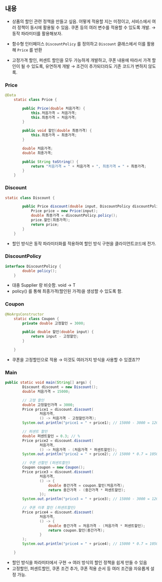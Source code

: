   ## 내용

- 상품의 할인 관련 정책을 만들고 싶음. 어떻게 적용할 지는 미정이고, 서비스에서 여러 정책이 동시에 활용될 수 있음. 쿠폰 등의 여러 변수를 적용할 수 있도록 개발. 
→ 동작 파라미터를 활용해보자.

- 함수형 인터페이스 `DiscountPolicy` 를 정의하고 `Discount` 클래스에서 이를 활용해 `Price` 를 반환
- 고정가격 할인, 퍼센트 할인을 모두 가능하게 개발하고, 쿠폰 내용에 따라서 가격 할인이 될 수 있도록, 유연하게 개발 → 조건이 추가되더라도 기존 코드가 변하지 않도록.

### Price

```java
@Data
    static class Price {

        public Price(double 처음가격) {
            this.처음가격 = 처음가격;
            this.최종가격 = 처음가격;
        }

        public void 할인(double 최종가격) {
            this.최종가격 = 최종가격;
        }

        double 처음가격;
        double 최종가격;

        public String toString() {
            return "처음가격 = " + 처음가격 + ", 최종가격 = " + 최종가격;
        }
    }
```

### Discount

```java
static class Discount {

        public Price discount(double input, DiscountPolicy discountPolicy) {
            Price price = new Price(input);
            double 최종가격 = discountPolicy.policy();
            price.할인(최종가격);
            return price;
        }
    }
```

- 할인 방식은 동작 파라미터화를 적용하여 할인 방식 구현을 클라이언트코드에 전가.

### DiscountPolicy

```java
interface DiscountPolicy {
        double policy();
    } 
```

- 대충 Supplier 랑 비슷함. void → T
- policy() 를 통해 최종가격(할인된 가격)을 생성할 수 있도록 함.

### Coupon

```java
@NoArgsConstructor
    static class Coupon {
        private double 고정할인 = 3000;

        public double 할인(double input) {
            return input - 고정할인;
        }

    }
```

- 쿠폰을 고정할인으로 적용 → 이것도 여러가지 방식을 사용할 수 있겠죠??

### Main

```java
public static void main(String[] args) {
        Discount discount = new Discount();
        double 처음가격 = 15000;

        // 고정 할인
        double 고정할인가격 = 3000;
        Price price1 = discount.discount(
                처음가격,
                () -> 처음가격 - 고정할인가격);
        System.out.println("price1 = " + price1); // 15000 - 3000 = 12000

        // 퍼센트 할인
        double 퍼센트할인 = 0.3; // %
        Price price2 = discount.discount(
                처음가격,
                () -> 처음가격 - (처음가격 * 퍼센트할인));
        System.out.println("price2 = " + price2); // 15000 * 0.7 = 10500

        // 쿠폰 선할인 (퍼센트할인)
        Coupon coupon = new Coupon();
        Price price3 = discount.discount(
                처음가격,
                () -> {
                    double 중간가격 = coupon.할인(처음가격);
                    return 중간가격 - (중간가격 * 퍼센트할인);
                });
        System.out.println("price3 = " + price3); // 15000 - 3000 = 12000, 12000 * 0.7 = 8400

        // 쿠폰 이후 할인 (퍼센트할인)
        Price price4 = discount.discount(
                처음가격,
                () -> {
                    double 중간가격 = 처음가격 - (처음가격 * 퍼센트할인);
                    return coupon.할인(중간가격);
                }
        );
        System.out.println("price4 = " + price4); // 15000 * 0.7 = 10500, 10500 - 3000 = 7500

    }
```

- 할인 방식을 파라미터에서 구현 → 여러 방식의 할인 정책을 쉽게 만들 수 있음
- 고정할인, 퍼센트할인, 쿠폰 조건 추가, 쿠폰 적용 순서 등 여러 조건을 자유롭게 설정 가능.
